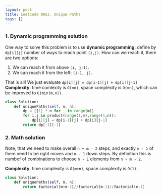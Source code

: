 ```yaml
---
layout: post
title: Leetcode 0062. Unique Paths
tags: []
---
```


### 1. Dynamic programming solution
One way to solve this problem is to use **dynamic programming**: define by `dp[i][j]` number of ways to reach point `(i,j)`. How can we reach it, there are two options:
1. We can reach it from above `(i, j-1)`.
2. We can reach it from the left: `(i-1, j)`.

That is all! We just evaluate `dp[i][j] = dp[i-1][j] + dp[i][j-1]`
**Complexity**: time comlexity is `O(mn)`, space complexity is `O(mn)`, which can be improved to `O(min(m,n))`.

```python
class Solution:
    def uniquePaths(self, m, n):
        dp = [[1] * n for _ in range(m)]
        for i,j in product(range(1,m),range(1,n)):
            dp[i][j] = dp[i-1][j] + dp[i][j-1]            
        return dp[-1][-1]
```

### 2. Math solution

Note, that we need to make overall `n + m - 2` steps, and exactly `m - 1` of them need to be right moves and `n - 1` down steps. By definition this is numbef of combinations to choose `n - 1` elements from `n + m - 2`.

**Complexity**: time complexity is `O(m+n)`, space complexity is `O(1)`.

```python
class Solution:
    def uniquePaths(self, m, n):
        return factorial(m+n-2)//factorial(m-1)//factorial(n-1)
```
